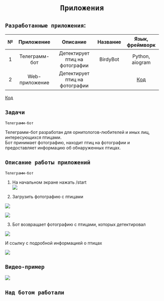# <center> `Приложения`

## `Разработанные приложения`:

|№|Приложение|Описание|Название|Язык, фреймворк| 
|:---:|:---:|:---:|:---:|:---:|
|1|Телеграмм-бот|Детектирует птиц на фотографии|BirdyBot| Python, aiogram|
|2|Web-приложение|Детектирует птиц на фотографии| |[Код](https://github.com/NazarovMichail/BirdyBot/tree/master/BirdyBot) |

[Код](https://github.com/NazarovMichail/BirdyBot/tree/master/BirdyBot)

## `Задачи`

`Телеграмм-бот`

Телеграмм-бот разработан для орнитологов-любителей и иных лиц, интересующихся птицами.  
Бот принимает фотографию, находит птиц на фотографии и предоставляет информацию об обнаруженных птицах.

## `Описание работы приложений`

`Телеграмм-бот`

1. На начальном экране нажать /start  
![](https://github.com/NazarovMichail/BirdyBot/blob/master/img/start.png)

2. Загрузить фотографию с птицами  

![](https://github.com/NazarovMichail/BirdyBot/blob/master/img/load.png)

![](https://github.com/NazarovMichail/BirdyBot/blob/master/img/load2.png)

3. Бот возвращает фотографию с птицами, которых детектировал

![](https://github.com/NazarovMichail/BirdyBot/blob/master/img/pred.png)

И ссылку с подробной информацией о птицах

![](https://github.com/NazarovMichail/BirdyBot/blob/master/img/info.png)

## `Видео-пример`

![](https://github.com/NazarovMichail/BirdyBot/blob/master/img/)

## `Над ботом работали`








